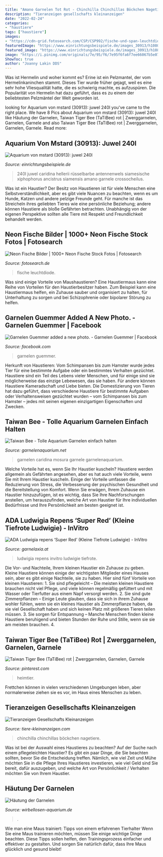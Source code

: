 ```yaml
---
title: "Amano Garnelen Tot Rot - Chinchilla Chinchillas Böckchen Nagetiere"
description: "Tieranzeigen gesellschafts kleinanzeigen"
date: "2022-02-24"
categories:
- "haustiere"
tags: ["haustiere"]
images:
- "https://cdn-grid.fotosearch.com/CSP/CSP992/fische-und-span-leuchtdiode-zeichen-stock-bild__k12534890.jpg"
featuredImage: "https://www.einrichtungsbeispiele.de/images_30913/h1080_w1920/besatz-im-aquarium-juwel-240l__fd5ff3d788620a29f8a8c135349d3b75.jpg"
featured_image: "https://www.einrichtungsbeispiele.de/images_30913/h1080_w1920/besatz-im-aquarium-juwel-240l__fd5ff3d788620a29f8a8c135349d3b75.jpg"
image: "https://i.pinimg.com/originals/7e/95/f6/7e95f6fa6f7ee66067b5e07d16e9b820.jpg"
ShowToc: true
author: "Joanny Lakin DDS"
---
```



Was ist Hermelin und woher kommt es?
Erine ist ein Pelzmantel, der vom Hermelinkaninchen stammt. Dieses Tier wurde früher gejagt, weil es eine sehr hohe Vliesqualität hatte, die es schwierig machte, es aufzuspüren. Die Popularität von Hermelin hat dazu geführt, dass es zu einem der beliebtesten Pelzmäntel der Welt geworden ist.

	

		
looking for Aquarium von mstard (30913): juwel 240l you've came to the right place. We have 8 Pics about Aquarium von mstard (30913): juwel 240l like Häutung der Garnelen, Taiwan Tiger Bee (TaTiBee) rot | Zwerggarnelen, Garnelen, Garnele and also Taiwan Tiger Bee (TaTiBee) rot | Zwerggarnelen, Garnelen, Garnele. Read more:
		
    
## Aquarium Von Mstard (30913): Juwel 240l

<img loading=lazy src="https://www.einrichtungsbeispiele.de/images_30913/h1080_w1920/besatz-im-aquarium-juwel-240l__fd5ff3d788620a29f8a8c135349d3b75.jpg" onerror="this.onerror=null;this.src='https://tse4.mm.bing.net/th?id=OIP.19BvGrxk_m6OPu8BJsmj1QHaFj&amp;pid=15.1';" alt="Aquarium von mstard (30913): juwel 240l">

_Source: einrichtungsbeispiele.de_

>240l juwel caridina hellerii rüsselbarbe antennenwels siamesische xiphophorus ancistrus siamensis amano garnele crossocheilus. 

	

Was ist ein Haustier?
Der Besitz von Haustieren ist für viele Menschen eine Selbstverständlichkeit, aber es gibt viele Nuancen zu beachten, wenn es um Hunde, Katzen und andere pelzige Freunde geht. Für manche ist das Streicheln ihres geliebten Tieres wie eine persönliche Beziehung; andere können Haustiere als bloße Gefährten betrachten. Unabhängig von der eigenen Perspektive sollten alle Tiere mit Respekt und Freundlichkeit behandelt werden.

    
## Neon Fische Bilder | 1000+ Neon Fische Stock Fotos | Fotosearch

<img loading=lazy src="https://cdn-grid.fotosearch.com/CSP/CSP992/fische-und-span-leuchtdiode-zeichen-stock-bild__k12534890.jpg" onerror="this.onerror=null;this.src='https://tse1.mm.bing.net/th?id=OIP.LtSn6gh8YkUK7j6o3MjEVgAAAA&amp;pid=15.1';" alt="Neon Fische Bilder | 1000+ Neon Fische Stock Fotos | Fotosearch">

_Source: fotosearch.de_

>fische leuchtdiode. 

	

Was sind einige Vorteile von Maushaustieren?
Eine Haustiermaus kann eine Reihe von Vorteilen für den Haustierbesitzer haben. Zum Beispiel kann eine Haustiermaus helfen, ein Zuhause sauber und organisiert zu halten, für Unterhaltung zu sorgen und bei Schizophrenie oder bipolarer Störung zu helfen.

    
## Garnelen Guemmer Added A New Photo. - Garnelen Guemmer | Facebook

<img loading=lazy src="https://lookaside.fbsbx.com/lookaside/crawler/media/?media_id=1100419363342580" onerror="this.onerror=null;this.src='https://tse4.mm.bing.net/th?id=OIP.e2pekwXqXK8IO7nEnekAzwHaE8&amp;pid=15.1';" alt="Garnelen Guemmer added a new photo. - Garnelen Guemmer | Facebook">

_Source: facebook.com_

>garnelen guemmer. 

	

Herkunft von Haustieren: Vom Schimpansen bis zum Hamster wurde jedes Tier für eine bestimmte Aufgabe oder ein bestimmtes Verhalten gezüchtet.
Haustiere sind ein Teil des Lebens vieler Menschen, und für einige sind sie möglicherweise das einzige Lebewesen, das sie haben. Für andere können Haustiere Kameradschaft und Liebe bieten. Die Domestizierung von Tieren hat dazu geführt, dass verschiedene Haustiere für bestimmte Aufgaben oder Verhaltensweisen gezüchtet wurden – vom Schimpansen bis zum Hamster – jedes mit seinen eigenen einzigartigen Eigenschaften und Zwecken.

    
## Taiwan Bee - Tolle Aquarium Garnelen Einfach Halten

<img loading=lazy src="https://garnelenaquarium.net/wp-content/uploads/2017/03/taiwan-bee-garnele-1-768x512.jpg" onerror="this.onerror=null;this.src='https://tse4.mm.bing.net/th?id=OIP.sfuVMAAq1lk9EistTCxxtwHaE8&amp;pid=15.1';" alt="Taiwan Bee - Tolle Aquarium Garnelen einfach halten">

_Source: garnelenaquarium.net_

>garnelen caridina mosura garnele garnelenaquarium. 

	

Welche Vorteile hat es, wenn Sie Ihr Haustier kuscheln?
Haustiere werden allgemein als Gefährten angesehen, aber es hat auch viele Vorteile, wenn Sie mit Ihrem Haustier kuscheln. Einige der Vorteile umfassen die Reduzierung von Stress, die Verbesserung der psychischen Gesundheit und die Bereitstellung von Komfort. Wenn Sie erwägen, Ihrem Zuhause ein Haustier hinzuzufügen, ist es wichtig, dass Sie Ihre Nachforschungen anstellen, um herauszufinden, welche Art von Haustier für Ihre individuellen Bedürfnisse und Ihre Persönlichkeit am besten geeignet ist.

    
## ADA Ludwigia Repens ‘Super Red’ (Kleine Tiefrote Ludwigie) - InVitro

<img loading=lazy src="https://www.garnelaxia.at/WebRoot/Store2/Shops/es10563248/5C9E/1390/EF37/BB9A/7D7A/50ED/8963/9FCD/ADA_Ludwigia_repens_Super_red-2-1_ml.jpg" onerror="this.onerror=null;this.src='https://tse3.mm.bing.net/th?id=OIP.Z4TbcIq6qrWWTp0Q39KJ4QHaDy&amp;pid=15.1';" alt="ADA Ludwigia repens ‘Super Red’ (Kleine Tiefrote Ludwigie) - InVitro">

_Source: garnelaxia.at_

>ludwigia repens invitro ludwigie tiefrote. 

	

Die Vor- und Nachteile, Ihrem kleinen Haustier ein Zuhause zu geben.
Kleine Haustiere können einige der wichtigsten Mitglieder eines Hauses sein, aber es gibt einige Nachteile, sie zu haben. Hier sind fünf Vorteile von kleinen Haustieren: 1. Sie sind pflegeleicht – Die meisten kleinen Haustiere brauchen nicht viel Pflege, und viele können regelmäßig gefüttert und mit Wasser oder Tierfutter aus einem Napf versorgt werden. 2. Sie sind gute Zimmerpflanzen – Einige Leute glauben, dass sie sich in ihrem Zuhause wohler fühlen, wenn sie ein kleines Haustier als Zimmerpflanze haben, da sie viel Gesellschaft haben und sich keinen Platz mit größeren Tieren teilen müssen. 3. Sie sorgen für Entspannung – Manche Menschen finden kleine Haustiere beruhigend und bieten Stunden der Ruhe und Stille, wenn sie sie am meisten brauchen. 4.

    
## Taiwan Tiger Bee (TaTiBee) Rot | Zwerggarnelen, Garnelen, Garnele

<img loading=lazy src="https://i.pinimg.com/originals/7e/95/f6/7e95f6fa6f7ee66067b5e07d16e9b820.jpg" onerror="this.onerror=null;this.src='https://tse2.mm.bing.net/th?id=OIP.E8XM-ZhxQs469-VKRKPhawHaFl&amp;pid=15.1';" alt="Taiwan Tiger Bee (TaTiBee) rot | Zwerggarnelen, Garnelen, Garnele">

_Source: pinterest.com_

>heimtier. 

	

Frettchen können in vielen verschiedenen Umgebungen leben, aber normalerweise ziehen sie es vor, im Haus eines Menschen zu leben.

    
## Tieranzeigen Gesellschafts Kleinanzeigen

<img loading=lazy src="http://www.tiere-kleinanzeigen.com/export/bd1057187db06c07f7592a68f2f6c.jpg" onerror="this.onerror=null;this.src='https://tse2.mm.bing.net/th?id=OIP.lOdF0ZI36ehmHGwf4Q-v6gHaFj&amp;pid=15.1';" alt="Tieranzeigen Gesellschafts Kleinanzeigen">

_Source: tiere-kleinanzeigen.com_

>chinchilla chinchillas böckchen nagetiere. 

	

Was ist bei der Auswahl eines Haustieres zu beachten?
Auf der Suche nach einem pflegeleichten Haustier? Es gibt ein paar Dinge, die Sie beachten sollten, bevor Sie die Entscheidung treffen. Nämlich, wie viel Zeit und Mühe möchten Sie in die Pflege Ihres Haustieres investieren, wie viel Geld sind Sie bereit, dafür auszugeben, und welche Art von Persönlichkeit / Verhalten möchten Sie von Ihrem Haustier.

    
## Häutung Der Garnelen

<img loading=lazy src="https://www.wirbellosen-aquarium.de/wp-content/uploads/2021/03/garnelen-haeutung-318x217.jpg" onerror="this.onerror=null;this.src='https://tse2.mm.bing.net/th?id=OIP.wbZ6MXkmUSa84-OY_hppDgAAAA&amp;pid=15.1';" alt="Häutung der Garnelen">

_Source: wirbellosen-aquarium.de_

>. 

	

Wie man eine Maus trainiert: Tipps von einem erfahrenen Tierhalter
Wenn Sie eine Maus trainieren möchten, müssen Sie einige wichtige Dinge beachten. Diese Tipps sollen helfen, den Trainingsprozess einfacher und effektiver zu gestalten. Und sorgen Sie natürlich dafür, dass Ihre Maus glücklich und gesund bleibt!

